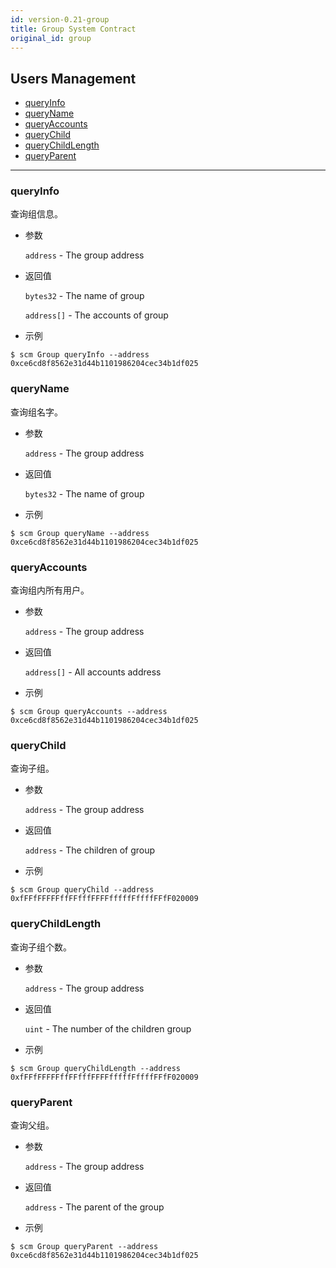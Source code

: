```yaml
---
id: version-0.21-group
title: Group System Contract
original_id: group
---
```



<h2 class="hover-list">Users Management</h2>

* [queryInfo](#queryInfo)
* [queryName](#queryName)
* [queryAccounts](#queryAccounts)
* [queryChild](#queryChild)
* [queryChildLength](#queryChildLength)
* [queryParent](#queryParent)

* * *

### queryInfo

查询组信息。

* 参数
    
    `address` - The group address

* 返回值
    
    `bytes32` - The name of group
    
    `address[]` - The accounts of group

* 示例

```shell
$ scm Group queryInfo --address 0xce6cd8f8562e31d44b1101986204cec34b1df025
```

### queryName

查询组名字。

* 参数
    
    `address` - The group address

* 返回值
    
    `bytes32` - The name of group

* 示例

```shell
$ scm Group queryName --address 0xce6cd8f8562e31d44b1101986204cec34b1df025
```

### queryAccounts

查询组内所有用户。

* 参数
    
    `address` - The group address

* 返回值
    
    `address[]` - All accounts address

* 示例

```shell
$ scm Group queryAccounts --address 0xce6cd8f8562e31d44b1101986204cec34b1df025
```

### queryChild

查询子组。

* 参数
    
    `address` - The group address

* 返回值
    
    `address` - The children of group

* 示例

```shell
$ scm Group queryChild --address 0xfFFfFFFFFffFFfffFFFFfffffFffffFFfF020009
```

### queryChildLength

查询子组个数。

* 参数
    
    `address` - The group address

* 返回值
    
    `uint` - The number of the children group

* 示例

```shell
$ scm Group queryChildLength --address 0xfFFfFFFFFffFFfffFFFFfffffFffffFFfF020009
```

### queryParent

查询父组。

* 参数
    
    `address` - The group address

* 返回值
    
    `address` - The parent of the group

* 示例

```shell
$ scm Group queryParent --address 0xce6cd8f8562e31d44b1101986204cec34b1df025
```